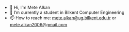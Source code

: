 - 👋 Hi, I’m Mete Alkan
- 🌱 I’m currently a student in Bilkent Computer Engineering
- 📫 How to reach me: mete.alkan@ug.bilkent.edu.tr or mete.alkan2006@gmail.com

<!---
MeteAlkan/MeteAlkan is a ✨ special ✨ repository because its `README.md` (this file) appears on your GitHub profile.
You can click the Preview link to take a look at your changes.
--->
